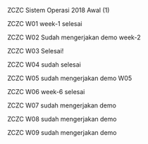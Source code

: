 ZCZC Sistem Operasi 2018 Awal (1)

ZCZC W01 week-1 selesai

ZCZC W02 Sudah mengerjakan demo week-2

ZCZC W03 Selesai!

ZCZC W04 sudah selesai

ZCZC W05 sudah mengerjakan demo W05

ZCZC W06 week-6 selesai

ZCZC W07 sudah mengerjakan demo

ZCZC W08 sudah mengerjakan demo 

ZCZC W09 sudah mengerjakan demo

